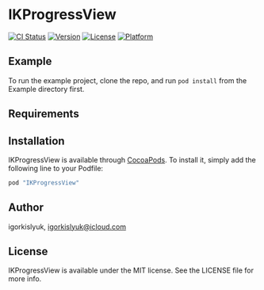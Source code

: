 # IKProgressView

[![CI Status](http://img.shields.io/travis/igorkislyuk/IKProgressView.svg?style=flat)](https://travis-ci.org/igorkislyuk/IKProgressView)
[![Version](https://img.shields.io/cocoapods/v/IKProgressView.svg?style=flat)](http://cocoapods.org/pods/IKProgressView)
[![License](https://img.shields.io/cocoapods/l/IKProgressView.svg?style=flat)](http://cocoapods.org/pods/IKProgressView)
[![Platform](https://img.shields.io/cocoapods/p/IKProgressView.svg?style=flat)](http://cocoapods.org/pods/IKProgressView)

## Example

To run the example project, clone the repo, and run `pod install` from the Example directory first.

## Requirements

## Installation

IKProgressView is available through [CocoaPods](http://cocoapods.org). To install
it, simply add the following line to your Podfile:

```ruby
pod "IKProgressView"
```

## Author

igorkislyuk, igorkislyuk@icloud.com

## License

IKProgressView is available under the MIT license. See the LICENSE file for more info.
